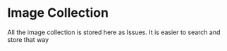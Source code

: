 # Image Collection 
All the image collection is stored here as Issues. 
It is easier to search and store that way

